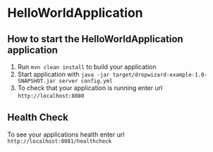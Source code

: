 # HelloWorldApplication

How to start the HelloWorldApplication application
---

1. Run `mvn clean install` to build your application
1. Start application with `java -jar target/dropwizard-example-1.0-SNAPSHOT.jar server config.yml`
1. To check that your application is running enter url `http://localhost:8080`

Health Check
---

To see your applications health enter url `http://localhost:8081/healthcheck`
